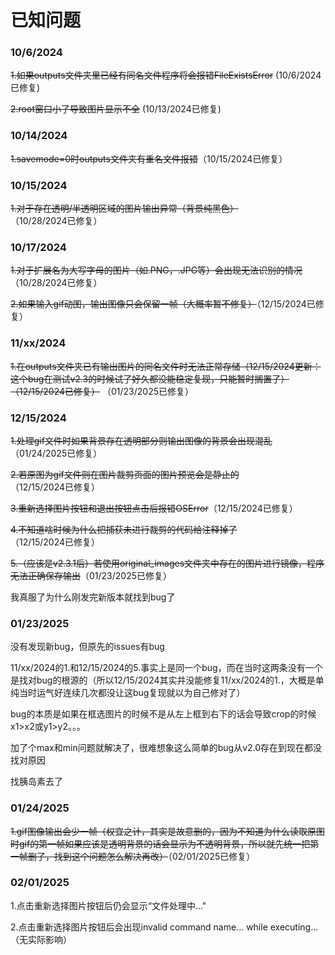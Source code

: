 # 已知问题

### 10/6/2024

~~1.如果outputs文件夹里已经有同名文件程序将会报错FileExistsError~~ (10/6/2024已修复)

~~2.root窗口小了导致图片显示不全~~ (10/13/2024已修复)

### 10/14/2024

~~1.savemode=0时outputs文件夹有重名文件报错~~（10/15/2024已修复）

### 10/15/2024

~~1.对于存在透明/半透明区域的图片输出异常（背景纯黑色）~~（10/28/2024已修复）

### 10/17/2024

~~1.对于扩展名为大写字母的图片（如.PNG，.JPG等）会出现无法识别的情况~~（10/28/2024已修复）

~~2.如果输入gif动图，输出图像只会保留一帧（大概率暂不修复）~~（12/15/2024已修复）

### 11/xx/2024

~~1.在outputs文件夹已有输出图片的同名文件时无法正常存储（12/15/2024更新：这个bug在测试v2.3的时候试了好久都没能稳定复现，只能暂时搁置了）~~ ~~（12/15/2024已修复）~~ （01/23/2025已修复）

### 12/15/2024

~~1.处理gif文件时如果背景存在透明部分则输出图像的背景会出现混乱~~ （01/24/2025已修复）

~~2.若原图为gif文件则在图片裁剪页面的图片预览会是静止的~~（12/15/2024已修复）

~~3.重新选择图片按钮和退出按钮点击后报错OSError~~（12/15/2024已修复）

~~4.不知道啥时候为什么把捕获未进行裁剪的代码给注释掉了~~（12/15/2024已修复）

~~5.（应该是v2.3.1后）若使用original_images文件夹中存在的图片进行镜像，程序无法正确保存输出~~（01/23/2025已修复）

我真服了为什么刚发完新版本就找到bug了

### 01/23/2025

没有发现新bug，但原先的issues有bug

11/xx/2024的1.和12/15/2024的5.事实上是同一个bug，而在当时这两条没有一个是找对bug的根源的（所以12/15/2024其实并没能修复11/xx/2024的1.，大概是单纯当时运气好连续几次都没让这bug复现就以为自己修对了）

bug的本质是如果在框选图片的时候不是从左上框到右下的话会导致crop的时候x1>x2或y1>y2。。。

加了个max和min问题就解决了，很难想象这么简单的bug从v2.0存在到现在都没找对原因

找胰岛素去了

### 01/24/2025

~~1.gif图像输出会少一帧（权宜之计，其实是故意删的，因为不知道为什么读取原图时gif的第一帧如果应该是透明背景的话会显示为不透明背景，所以就先统一把第一帧删了，找到这个问题怎么解决再改）~~（02/01/2025已修复）

### 02/01/2025

1.点击重新选择图片按钮后仍会显示“文件处理中..."

2.点击重新选择图片按钮后会出现invalid command name... while executing...（无实际影响）
